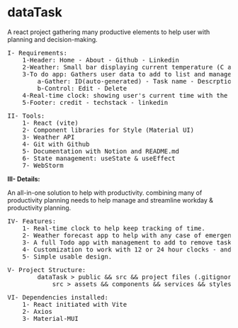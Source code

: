 # dataTask
A react project gathering many productive elements to help user with planning and decision-making.


<pre>I- Requirements:
	1-Header: Home - About - Github - Linkedin
	2-Weather: Small bar displaying current temperature (C and F) - today's weather - wind speed - location
	3-To do app: Gathers user data to add to list and manage it below the list
		a-Gather: ID(auto-generated) - Task name - Descrption - Date - Priority - Important - Repeat - Done
		b-Control: Edit - Delete
	4-Real-time clock: showing user's current time with the option to toggle 24h and 12h - User's region
	5-Footer: credit - techstack - linkedin</pre>

<pre>II- Tools:
	1- React (vite)
	2- Component libraries for Style (Material UI)
	3- Weather API
	4- Git with Github
	5- Documentation with Notion and README.md
	6- State management: useState & useEffect
    7- WebStorm </pre>

<strong>III- Details:</strong>
<p>An all-in-one solution to help with productivity. combining many of productivity planning needs to help manage and streamline workday & productivity planning.</p>

<pre>IV- Features:
    1- Real-time clock to help keep tracking of time.
    2- Weather forecast app to help with any case of emergency planning throughout the day.
    3- A full Todo app with management to add to remove tasks.
    4- Customization to work with 12 or 24 hour clocks - and same for Celsius to Fahrenheit for temperature.
    5- Simple usable design.
</pre>

<pre>V- Project Structure:
        dataTask > public && src && project files (.gitignore - license - package.json - etc…)
            src > assets && components && services && styles && utils</pre>

<pre>VI- Dependencies installed:
    1- React initiated with Vite
    2- Axios
    3- Material-MUI</pre>